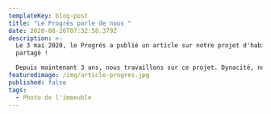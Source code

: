 ```yaml
---
templateKey: blog-post
title: "Le Progrès parle de nous "
date: 2020-08-26T07:32:58.379Z
description: >-
  Le 3 mai 2020, le Progrès a publié un article sur notre projet d'habitat
  partagé ! 

  Depuis maintenant 3 ans, nous travaillons sur ce projet. Dynacité, notre bailleur social, a accepté de travailler avec nous. Le fait de voir maintenant la photo de l'immeuble montre l'avancement de notre travail, nos efforts n'ont pas été vains.
featuredimage: /img/article-progres.jpg
published: false
tags:
  - Photo de l'immeuble
---
```

![]()